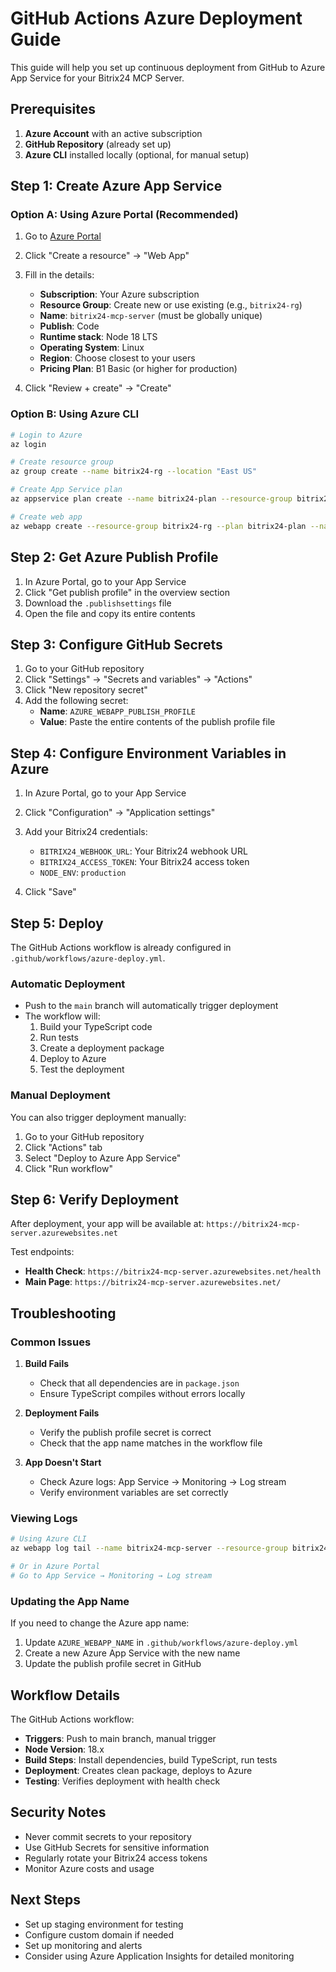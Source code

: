 # GitHub Actions Azure Deployment Guide

This guide will help you set up continuous deployment from GitHub to Azure App Service for your Bitrix24 MCP Server.

## Prerequisites

1. **Azure Account** with an active subscription
2. **GitHub Repository** (already set up)
3. **Azure CLI** installed locally (optional, for manual setup)

## Step 1: Create Azure App Service

### Option A: Using Azure Portal (Recommended)

1. Go to [Azure Portal](https://portal.azure.com)
2. Click "Create a resource" → "Web App"
3. Fill in the details:
   - **Subscription**: Your Azure subscription
   - **Resource Group**: Create new or use existing (e.g., `bitrix24-rg`)
   - **Name**: `bitrix24-mcp-server` (must be globally unique)
   - **Publish**: Code
   - **Runtime stack**: Node 18 LTS
   - **Operating System**: Linux
   - **Region**: Choose closest to your users
   - **Pricing Plan**: B1 Basic (or higher for production)

4. Click "Review + create" → "Create"

### Option B: Using Azure CLI

```bash
# Login to Azure
az login

# Create resource group
az group create --name bitrix24-rg --location "East US"

# Create App Service plan
az appservice plan create --name bitrix24-plan --resource-group bitrix24-rg --sku B1 --is-linux

# Create web app
az webapp create --resource-group bitrix24-rg --plan bitrix24-plan --name bitrix24-mcp-server --runtime "NODE:18-lts"
```

## Step 2: Get Azure Publish Profile

1. In Azure Portal, go to your App Service
2. Click "Get publish profile" in the overview section
3. Download the `.publishsettings` file
4. Open the file and copy its entire contents

## Step 3: Configure GitHub Secrets

1. Go to your GitHub repository
2. Click "Settings" → "Secrets and variables" → "Actions"
3. Click "New repository secret"
4. Add the following secret:
   - **Name**: `AZURE_WEBAPP_PUBLISH_PROFILE`
   - **Value**: Paste the entire contents of the publish profile file

## Step 4: Configure Environment Variables in Azure

1. In Azure Portal, go to your App Service
2. Click "Configuration" → "Application settings"
3. Add your Bitrix24 credentials:
   - `BITRIX24_WEBHOOK_URL`: Your Bitrix24 webhook URL
   - `BITRIX24_ACCESS_TOKEN`: Your Bitrix24 access token
   - `NODE_ENV`: `production`

4. Click "Save"

## Step 5: Deploy

The GitHub Actions workflow is already configured in `.github/workflows/azure-deploy.yml`. 

### Automatic Deployment
- Push to the `main` branch will automatically trigger deployment
- The workflow will:
  1. Build your TypeScript code
  2. Run tests
  3. Create a deployment package
  4. Deploy to Azure
  5. Test the deployment

### Manual Deployment
You can also trigger deployment manually:
1. Go to your GitHub repository
2. Click "Actions" tab
3. Select "Deploy to Azure App Service"
4. Click "Run workflow"

## Step 6: Verify Deployment

After deployment, your app will be available at:
`https://bitrix24-mcp-server.azurewebsites.net`

Test endpoints:
- **Health Check**: `https://bitrix24-mcp-server.azurewebsites.net/health`
- **Main Page**: `https://bitrix24-mcp-server.azurewebsites.net/`

## Troubleshooting

### Common Issues

1. **Build Fails**
   - Check that all dependencies are in `package.json`
   - Ensure TypeScript compiles without errors locally

2. **Deployment Fails**
   - Verify the publish profile secret is correct
   - Check that the app name matches in the workflow file

3. **App Doesn't Start**
   - Check Azure logs: App Service → Monitoring → Log stream
   - Verify environment variables are set correctly

### Viewing Logs

```bash
# Using Azure CLI
az webapp log tail --name bitrix24-mcp-server --resource-group bitrix24-rg

# Or in Azure Portal
# Go to App Service → Monitoring → Log stream
```

### Updating the App Name

If you need to change the Azure app name:
1. Update `AZURE_WEBAPP_NAME` in `.github/workflows/azure-deploy.yml`
2. Create a new Azure App Service with the new name
3. Update the publish profile secret in GitHub

## Workflow Details

The GitHub Actions workflow:
- **Triggers**: Push to main branch, manual trigger
- **Node Version**: 18.x
- **Build Steps**: Install dependencies, build TypeScript, run tests
- **Deployment**: Creates clean package, deploys to Azure
- **Testing**: Verifies deployment with health check

## Security Notes

- Never commit secrets to your repository
- Use GitHub Secrets for sensitive information
- Regularly rotate your Bitrix24 access tokens
- Monitor Azure costs and usage

## Next Steps

- Set up staging environment for testing
- Configure custom domain if needed
- Set up monitoring and alerts
- Consider using Azure Application Insights for detailed monitoring
